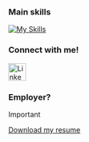 <!-- Natalia's README-->

### Main skills
[![My Skills](https://skillicons.dev/icons?i=kotlin,java,py,c,cpp,ts,js,html,css,tailwind,react,vercel,vite,nodejs,nextjs,npm,flask,maven,gradle,androidstudio,vscode,eclipse,git,github,figma,latex,windows,apple)](https://skillicons.dev)

<!-- ### Studying
[![Learning](https://skillicons.dev/icons?i=php,go)](https://skillicons.dev) -->


### Connect with me!
<div>
    <a href="https://www.linkedin.com/in/natalia-cano1025/">
        <img src="https://github.com/user-attachments/assets/880aaea6-79b9-4058-b9b4-342391ca04ea" alt="LinkedIn" width="35" height="35"/>
    </a>
</div>

### Employer?
> [!IMPORTANT]  
> <a href="https://drive.google.com/file/d/1WMb7hkuK_MpGet_hpN1Zs_1VCwEnvn5J/view?usp=sharing" download>Download my resume</a>
